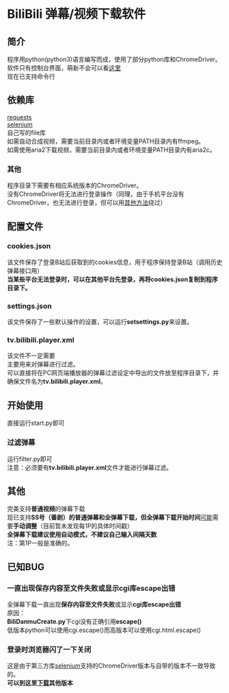 # BiliBili 弹幕/视频下载软件
## 简介
程序用python(python3)语言编写而成，使用了部分python库和ChromeDriver。   
软件只有控制台界面，萌新不会可以看[这里](easyuse.md)   
现在已支持命令行
## 依赖库
[requests](https://pypi.org/project/requests/)   
[selenium](https://pypi.org/project/selenium/)  
自己写的file库   
如需自动合成视频，需要当前目录内或者环境变量PATH目录内有ffmpeg。   
如需使用aria2下载视频，需要当前目录内或者环境变量PATH目录内有aria2c。
### 其他
程序目录下需要有相应系统版本的ChromeDriver。   
没有ChromeDriver将无法进行登录操作（同理，由于手机平台没有ChromeDriver，也无法进行登录，但可以用[其他方法](#a)绕过）
## 配置文件
### cookies.json
该文件保存了登录B站后获取到的cookies信息，用于程序保持登录B站（调用历史弹幕接口用）   
<a name='a'></a>**当某些平台无法登录时，可以在其他平台先登录，再将cookies.json复制到程序目录下。**

### settings.json
该文件保存了一些默认操作的设置，可以运行**setsettings.py**来设置。

### tv.bilibili.player.xml
该文件不一定需要   
主要用来对弹幕进行过滤。   
可以直接将在PC网页端播放器的弹幕过滤设定中导出的文件放至程序目录下，并确保文件名为**tv.bilibili.player.xml**。

## 开始使用
直接运行start.py即可

### 过滤弹幕
运行filter.py即可   
注意：必须要有**tv.bilibili.player.xml**文件才能进行弹幕过滤。

## 其他
完美支持**普通视频**的弹幕下载   
现已支持**SS号（番剧）**的普通弹幕和全弹幕下载，但全弹幕下载**开始时间**[可能](#b)需要**手动调整**（目前暂未发现每1P的具体时间戳）   
**全弹幕下载建议使用自动模式，不建议自己输入间隔天数**   
<a name='b'></a>注：第1P一般是准确的。

## 已知BUG

### 一直出现保存内容至文件失败或显示cgi库escape出错
全弹幕下载一直出现**保存内容至文件失败**或显示**cgi库escape出错**   
原因：  
**BiliDanmuCreate.py**下cgi没有正确引用**escape()**   
低版本python可以使用cgi.escape()而高版本可以使用cgi.html.escape()

### 登录时浏览器闪了一下关闭
这是由于第三方库[selenium](https://pypi.org/project/selenium/)支持的ChromeDriver版本与自带的版本不一致导致的。   
**可以到这里[下载](https://chromedriver.chromium.org/downloads)其他版本**